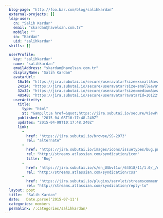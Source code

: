 ```yaml
---
  blog-page: "http://foo.bar.com/blog/salihkardan"
  external-projects: []
  ldap-user: 
    cn: "Salih Kardan"
    email: "skardan@havelsan.com.tr"
    mobile: ""
    sn: "Kardan"
    uid: "salihkardan"
  skills: []

  userProfile: 
    key: "salihkardan"
    name: "salihkardan"
    emailAddress: "skardan@havelsan.com.tr"
    displayName: "Salih Kardan"
    avatarUrl: 
      16x16: "https://jira.subutai.io/secure/useravatar?size=xsmall&avatarId=10122"
      24x24: "https://jira.subutai.io/secure/useravatar?size=small&avatarId=10122"
      32x32: "https://jira.subutai.io/secure/useravatar?size=medium&avatarId=10122"
      48x48: "https://jira.subutai.io/secure/useravatar?avatarId=10122"
    userActivity: 
      title: 
        type: "html"
        $t: "&amp;lt;a href=&quot;https://jira.subutai.io/secure/ViewProfile.jspa?name=salihkardan&quot; class=&quot;activity-item-user activity-item-author&quot;&amp;gt;Salih Kardan&amp;lt;/a&amp;gt; changed the Priority to &apos;Blocker&apos; on &amp;lt;a href=&quot;https://jira.subutai.io/browse/SS-2973&quot;&amp;gt;&amp;lt;span class=&apos;resolved-link&apos;&amp;gt;SS-2973&amp;lt;/span&amp;gt; - Environment creation process fails&amp;lt;/a&amp;gt;"
      published: "2015-04-08T10:17:48.240Z"
      updates: "2015-04-08T10:17:48.240Z"
      link: 
        - 
          href: "https://jira.subutai.io/browse/SS-2973"
          rel: "alternate"
        - 
          href: "https://jira.subutai.io/images/icons/issuetypes/bug.png"
          rel: "http://streams.atlassian.com/syndication/icon"
          title: "Bug"
        - 
          href: "https://jira.subutai.io/s/en_USbvl1xr/64018/11/1.0/_/download/resources/jira.webresources:global-static/wiki-renderer.css"
          rel: "http://streams.atlassian.com/syndication/css"
        - 
          href: "https://jira.subutai.io/plugins/servlet/streamscomments/issues/SS-2973"
          rel: "http://streams.atlassian.com/syndication/reply-to"
  layout: post
  title:  "Salih Kardan"
  date:   Date.parse('2015-07-11')
  categories: members
  permalink: /:categories/salihkardan/
---
```

